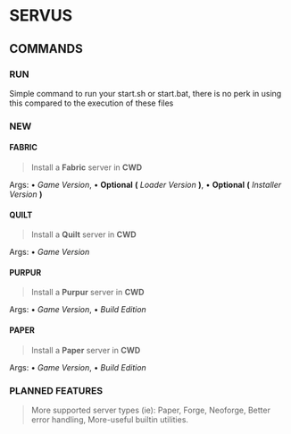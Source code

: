 # SERVUS

## COMMANDS

### RUN

Simple command to run your start.sh or start.bat, there
is no perk in using this compared to the execution of these files

### NEW

#### FABRIC

> Install a **Fabric** server in __CWD__

Args:
  • *Game Version*,
  • __Optional__ **(** *Loader Version* **)**,
  • __Optional__ **(** *Installer Version* **)**

#### QUILT

> Install a **Quilt** server in __CWD__

Args:
  • *Game Version*

#### PURPUR

> Install a **Purpur** server in __CWD__

Args:
  • *Game Version*,
  • *Build Edition*

#### PAPER

> Install a **Paper** server in __CWD__

Args:
  • *Game Version*,
  • *Build Edition*

### PLANNED FEATURES

> More supported server types (ie): Paper, Forge, Neoforge,
> Better error handling,
> More-useful builtin utilities.
